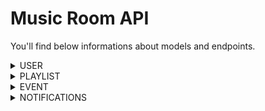 # Music Room API

You'll find below informations about models and endpoints.

<details>

<summary>USER</summary>

### MODEL 
Name | Type
 --- | ---
**Id** | `primitive.ObjectID`
**Login** | `string`
**Mail** | `string`
**Password** | `string`
**Token** | `string`
**Preferences** | `string[]` (Rap FR, Rap US, Rock, Metal, Classic, Electro, Trance, Low-Fi, House)
**Friends** | `friend[]`
**Events** | `string[]`
**Notifications** | `string`
**Visibility** | `Visibility`
**Avatar** | `string`

#### Friend 
Name | Type
 --- | ---
**Id** | `string`
**Password** | `string`

#### Visibility 
Name | Type
 --- | ---
**Login** | `string` (public | private | friends)
**Mail** | `string` (public | private | friends)
**Preferences** | `string` (public | private | friends)
**Friend** | `string` (public | private | friends)
**Avatar** | `string` (public | private | friends)

### ENDPOINTS 
Route | Method | Utility
 --- | --- | ---
`/users` | **GET** | read every users
`/users/{id}` | **GET** | read one user
`/users` | **POST** | create one user
`/users/{id}` | **PUT** | update one user
`/users/{id}` | **DELETE** | delete one user
`/users/login` | **POST** | check user validity and return token
`/users/define` | **POST** | read a token a return the corresponding user
`/users/friends/{id}` | **GET** | read every friends
`/users/conversations/{id}` | **GET** | read every conversations
`/users/addEvent/{id}` | **PUT** | add an event to `events` field
`/users/events/{id}` | **GET** | read every events
`/users/removeEvent/{id}` | **PUT** | remove an event from `events` field
`/users/searchUsers/{id}` | **POST** | return every `users` according to `search query` who are not `friends`
</details>

<details>

<summary>PLAYLIST</summary>

### MODEL
Name | Type
 --- | ---
**Id** | `primitive.ObjectID`
**Name** | `string`
**Owner_id** | `string`
**Status** | `string`
**Songs** | `Song[]`
**Guests** | `Guest[]`
**Has_event** | `bool`

#### Song
Name | Type
 --- | ---
**Id** | `string`
**Name** | `string`
**Picture** | `string`
**Score** | `uint`

#### Guest
Name | Type
 --- | ---
**Id** | `string`
**Contributor** | bool

### ENDPOINTS
Route | Method | Utility
 --- | --- | ---
`/playlists` | **GET** | read every playlists
`/playlists/{id}` | **GET** | read one playlist
`/playlists` | **POST** | create one playlist
`/playlists/searchPlaylist` | **POST** | search in playlist collection
`/playlists/searchSong` | **POST** | search song in playlist
`/playlists/{id}` | **PUT** | update one playlist
`/playlists/{id}` | **DELETE** | delete one playlist
`/playlists/addSong/{id}` | **PUT** | add a song to `songs` field
`/playlists/removeSong/{id}` | **PUT** | remove a song from `songs` field
`/playlists/addGuest/{id}` | **PUT** | add a guest to `guests` field
`/playlists/removeGuest/{id}` | **PUT** | remove a guest from `guests` field
`/playlists/guests/{id}` | **GET** | read every guests from one playlist
`/playlists/delegate/{id}` | **PUT** | delegate playlist to another user
</details>

<details>

<summary>EVENT</summary>

### MODEL
Name | Type | Value
 --- | --- | ---
**Id** | `primitive.ObjectID`
**Name** | `string`
**Owner_id** | `string`
**Playlist_id** | `string`
**Picture** | `string`
**Start** | `string`
**End** | `string`
**Status** | `string` | pending/ongoing/finished

### ENDPOINTS
Route | Method | Utility
 --- | --- | ---
`/events` | **GET** | read every events
`/events/{id}` | **GET** | read one event
`/events` | **POST** | create one event
`/events/searchEvent` | **POST** | search in event collection
`/events/{id}` | **PUT** | update one event
`/events/{id}` | **DELETE** | delete one event
`/events/addPlaylist/{id}` | **PUT** | add a playlist to `playlists` field
`/events/removePlaylist/{id}` | **PUT** | remove a playlist from `playlists` field
`/events/removeUpdateStatus/{id}` | **PUT** | update `status` field
</details>

<details>

<summary>NOTIFICATIONS</summary>

### MODEL
Name | Type | Value
 --- | --- | ---
**Id** | `primitive.ObjectID`
**Login** | `string`
**Notifications** | `Notification[]`
**Notifications_count** | `int`

#### Notification
Name | Type | Value
 --- | --- | ---
**Id** | `string`
**From** | `string`
**Content** | `string`
**Type** | `string`
**Readed** | `bool`

### ENDPOINTS
Route | Method | Utility
 --- | --- | ---
`/notifications` | **GET** | read every notifications
`/notifications/{id}` | **GET** | read one notification
`/users/readNotification/{id}` | **PUT** | read a notification
